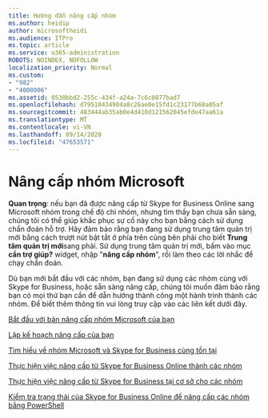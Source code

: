 ```yaml
---
title: Hướng dẫn nâng cấp nhóm
ms.author: heidip
author: microsoftheidi
ms.audience: ITPro
ms.topic: article
ms.service: o365-administration
ROBOTS: NOINDEX, NOFOLLOW
localization_priority: Normal
ms.custom:
- "982"
- "4000006"
ms.assetid: 0530bbd2-255c-434f-a24a-7c6c0877bad7
ms.openlocfilehash: d79518434904a8c26ae0e15fd1c23177b68a05af
ms.sourcegitcommit: 483444ab35ab0e4d410d121562045efde47aa61a
ms.translationtype: MT
ms.contentlocale: vi-VN
ms.lasthandoff: 09/14/2020
ms.locfileid: "47653571"
---
```

# <a name="microsoft-teams-upgrade"></a>Nâng cấp nhóm Microsoft

**Quan trọng**: nếu bạn đã được nâng cấp từ Skype for Business Online sang Microsoft nhóm trong chế độ chỉ nhóm, nhưng tìm thấy bạn chưa sẵn sàng, chúng tôi có thể giúp khắc phục sự cố này cho bạn bằng cách sử dụng chẩn đoán hỗ trợ. Hãy đảm bảo rằng bạn đang sử dụng trung tâm quản trị mới bằng cách trượt nút bật tắt ở phía trên cùng bên phải cho biết **Trung tâm quản trị mới**sang phải. Sử dụng trung tâm quản trị mới, bấm vào mục **cần trợ giúp?** widget, nhập "**nâng cấp nhóm**", rồi làm theo các lời nhắc để chạy chẩn đoán.

Dù bạn mới bắt đầu với các nhóm, bạn đang sử dụng các nhóm cùng với Skype for Business, hoặc sẵn sàng nâng cấp, chúng tôi muốn đảm bảo rằng bạn có mọi thứ bạn cần để dẫn hướng thành công một hành trình thành các nhóm. Để biết thêm thông tin vui lòng truy cập vào các liên kết dưới đây.

[Bắt đầu với bản nâng cấp nhóm Microsoft của bạn](https://docs.microsoft.com/MicrosoftTeams/upgrade-start-here)

[Lập kế hoạch nâng cấp của bạn](https://docs.microsoft.com/MicrosoftTeams/upgrade-plan-journey)

[Tìm hiểu về nhóm Microsoft và Skype for Business cùng tồn tại](https://docs.microsoft.com/MicrosoftTeams/teams-and-skypeforbusiness-coexistence-and-interoperability)

[Thực hiện việc nâng cấp từ Skype for Business Online thành các nhóm](https://docs.microsoft.com/MicrosoftTeams/upgrade-to-teams-execute-skypeforbusinessonline)

[Thực hiện việc nâng cấp từ Skype for Business tại cơ sở cho các nhóm](https://docs.microsoft.com/MicrosoftTeams/upgrade-to-teams-execute-skypeforbusinesshybridonprem)
 
[Kiểm tra trạng thái của Skype for Business Online để nâng cấp các nhóm bằng PowerShell](https://docs.microsoft.com/powershell/module/skype/get-csteamsupgradestatus?view=skype-ps)